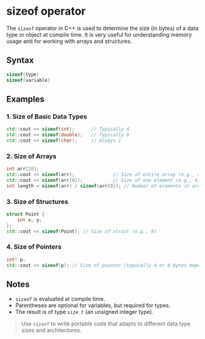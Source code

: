 # sizeof operator

The `sizeof` operator in C++ is used to determine the size (in bytes) of a data type or object at compile time. It is very useful for understanding memory usage and for working with arrays and structures.

## Syntax

```cpp
sizeof(type)
sizeof(variable)
```

## Examples

### 1. Size of Basic Data Types

```cpp
std::cout << sizeof(int);      // Typically 4
std::cout << sizeof(double);   // Typically 8
std::cout << sizeof(char);     // Always 1
```

### 2. Size of Arrays

```cpp
int arr[10];
std::cout << sizeof(arr);              // Size of entire array (e.g., 40 if int is 4 bytes)
std::cout << sizeof(arr[0]);           // Size of one element (e.g., 4)
int length = sizeof(arr) / sizeof(arr[0]); // Number of elements in array
```

### 3. Size of Structures

```cpp
struct Point {
    int x, y;
};
std::cout << sizeof(Point); // Size of struct (e.g., 8)
```

### 4. Size of Pointers

```cpp
int* p;
std::cout << sizeof(p); // Size of pointer (typically 4 or 8 bytes depending on system)
```

## Notes

- `sizeof` is evaluated at compile time.
- Parentheses are optional for variables, but required for types.
- The result is of type `size_t` (an unsigned integer type).

> Use `sizeof` to write portable code that adapts to different data type sizes and architectures.


